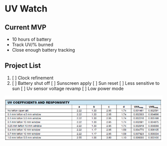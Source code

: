 # UV Watch
## Current MVP
- 10 hours of battery
- Track UV/% burned
- Close enough battery tracking
 
## Project List
1. [ ] Clock refinement 
2. [ ] Battery shut off
[ ] Sunscreen apply
[ ] Sun reset
[ ] Less sensitive to sun 
[ ] Uv sensor voltage revamp
[ ] Low power mode

![alt text](https://github.com/ryanredbaron/UV-Watch/blob/master/Specifications/adafruit_products_image.png?raw=true)
